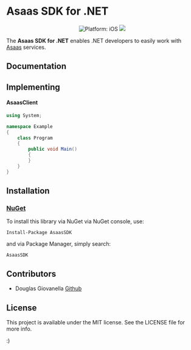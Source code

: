 # Asaas SDK for .NET

<p align="center">
<img src="https://img.shields.io/badge/Platform-.NET-lightgrey.svg" style="max-height: 300px;" alt="Platform: iOS">
<img src="https://img.shields.io/badge/.NETCore-3.0-ff69b4.svg" style="max-height: 300px;">
</p>

The **Asaas SDK for .NET** enables .NET developers to easily work with [Asaas](https://asaasv3.docs.apiary.io) services.

## Documentation
	
## Implementing

#### AsaasClient

```csharp
using System;

namespace Example
{
    class Program
    {
        public void Main()
        {
        }
    }
}
```

## Installation

### [NuGet](https://www.nuget.org/packages/AsaasSDK/)

To install this library via NuGet via NuGet console, use:
```
Install-Package AsaasSDK
```
and via Package Manager, simply search:
```
AsaasSDK
```

## Contributors
 * Douglas Giovanella [Github](https://github.com/DouglasGiovanella)

## License

This project is available under the MIT license. See the LICENSE file for more info.

:)
